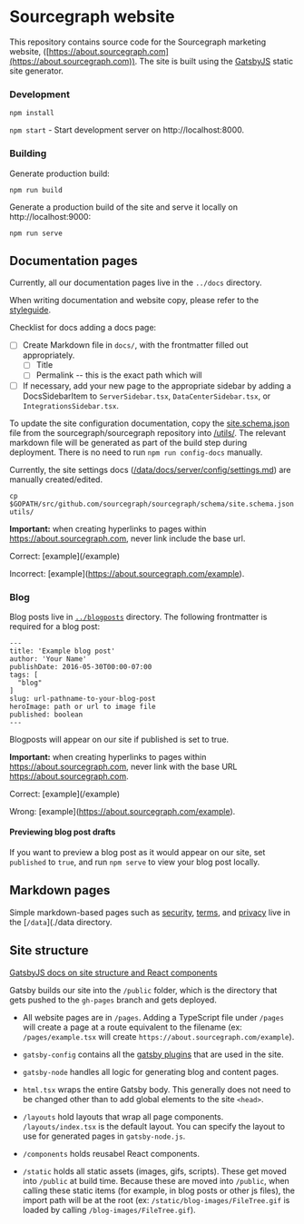 # Sourcegraph website

This repository contains source code for the Sourcegraph marketing website, ([https://about.sourcegraph.com](https://about.sourcegraph.com)). The site is built using the [GatsbyJS](https://gatsbyjs.org) static site generator.

### Development

`npm install`

`npm start` - Start development server on http://localhost:8000.

### Building

Generate production build:

`npm run build`

Generate a production build of the site and serve it locally on http://localhost:9000:

`npm run serve`

## Documentation pages

Currently, all our documentation pages live in the `../docs` directory.

When writing documentation and website copy, please refer to the [styleguide](STYLEGUIDE.md).

Checklist for docs adding a docs page:

- [ ] Create Markdown file in `docs/`, with the frontmatter filled out appropriately.
  - [ ] Title
  - [ ] Permalink -- this is the exact path which will
- [ ] If necessary, add your new page to the appropriate sidebar by adding a DocsSidebarItem to `ServerSidebar.tsx`, `DataCenterSidebar.tsx`, or `IntegrationsSidebar.tsx`.

To update the site configuration documentation, copy the [site.schema.json](https://sourcegraph.com/github.com/sourcegraph/sourcegraph/-/blob/schema/site.schema.json) file from the sourcegraph/sourcegraph repository into [/utils/](/utils). The relevant markdown file will be generated as part of the build step during deployment. There is no need to run `npm run config-docs` manually.

Currently, the site settings docs ([/data/docs/server/config/settings.md](/data/docs/server/config/site-settings.md)) are manually created/edited.

```
cp $GOPATH/src/github.com/sourcegraph/sourcegraph/schema/site.schema.json utils/
```

**Important:** when creating hyperlinks to pages within https://about.sourcegraph.com, never link include the base url.

Correct: \[example\]\(/example)

Incorrect: \[example\]\(https://about.sourcegraph.com/example).

### Blog

Blog posts live in [`../blogposts`](../blogposts) directory. The following frontmatter is required for a blog post:

```
---
title: 'Example blog post'
author: 'Your Name'
publishDate: 2016-05-30T00:00-07:00
tags: [
  "blog"
]
slug: url-pathname-to-your-blog-post
heroImage: path or url to image file
published: boolean
---
```

Blogposts will appear on our site if published is set to true.

**Important:** when creating hyperlinks to pages within https://about.sourcegraph.com, never link with the base URL https://about.sourcegraph.com.

Correct: \[example\]\(/example)

Wrong: \[example\]\(https://about.sourcegraph.com/example).

#### Previewing blog post drafts

If you want to preview a blog post as it would appear on our site, set `published` to `true`, and run `npm serve` to view your blog post locally.

## Markdown pages

Simple markdown-based pages such as [security](https://about.sourcegraph.com/security), [terms](https://about.sourcegraph.com/terms), and [privacy](https://about.sourcegraph.com/privacy) live in the [`/data`](./data directory.

## Site structure

[GatsbyJS docs on site structure and React components](https://www.gatsbyjs.org/docs/building-with-components/)

Gatsby builds our site into the `/public` folder, which is the directory that gets pushed to the `gh-pages` branch and gets deployed.

- All website pages are in `/pages`. Adding a TypeScript file under `/pages` will create a page at a route equivalent to the filename (ex: `/pages/example.tsx` will create `https://about.sourcegraph.com/example`).

- `gatsby-config` contains all the [gatsby plugins](https://www.gatsbyjs.org/docs/plugins/) that are used in the site.

- `gatsby-node` handles all logic for generating blog and content pages.

- `html.tsx` wraps the entire Gatsby body. This generally does not need to be changed other than to add global elements to the site `<head>`.

- `/layouts` hold layouts that wrap all page components. `/layouts/index.tsx` is the default layout. You can specify the layout to use for generated pages in `gatsby-node.js`.

- `/components` holds reusabel React components.

- `/static` holds all static assets (images, gifs, scripts). These get moved into `/public` at build time. Because these are moved into `/public`, when calling these static items (for example, in blog posts or other js files), the import path will be at the root (ex: `/static/blog-images/FileTree.gif` is loaded by calling `/blog-images/FileTree.gif`).
